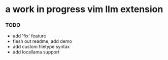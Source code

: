 

# a work in progress vim llm extension


### TODO

- add 'fix' feature
- flesh out readme, add demo
- add custom filetype syntax
- add locallama support
